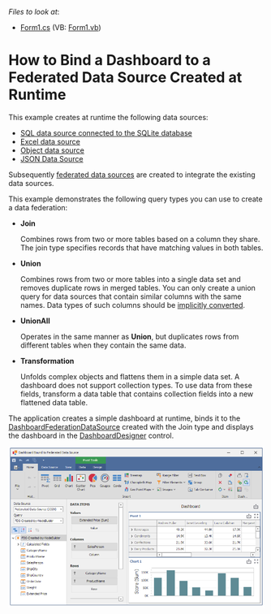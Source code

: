 <!-- default file list -->
*Files to look at*:

* [Form1.cs](./CS/DataFederationExample/Form1.cs) (VB: [Form1.vb](./VB/DataFederationExample/Form1.vb))
<!-- default file list end -->

# How to Bind a Dashboard to a Federated Data Source Created at Runtime

This example creates at runtime the following data sources:

* [SQL data source connected to the SQLite database](https://docs.devexpress.com/Dashboard/113925)
* [Excel data source](https://docs.devexpress.com/Dashboard/114766)
* [Object data source](https://docs.devexpress.com/Dashboard/16133)
* [JSON Data Source](https://docs.devexpress.com/Dashboard/401312)

Subsequently [federated data sources](https://docs.devexpress.com/Dashboard/400924) are created to integrate the existing data sources.

This example demonstrates the following query types you can use to create a data federation:

* **Join**
    
    Combines rows from two or more tables based on a column they share. The join type specifies records that have matching values in both tables.

* **Union**

    Combines rows from two or more tables into a single data set and removes duplicate rows in merged tables. You can only create a union query for data sources that contain similar columns with the same names. Data types of such columns should be [implicitly converted](https://docs.microsoft.com/en-us/dotnet/csharp/programming-guide/types/casting-and-type-conversions#implicit-conversions).
    
* **UnionAll**

    Operates in the same manner as **Union**, but duplicates rows from different tables when they contain the same data.
    
* **Transformation**

    Unfolds complex objects and flattens them in a simple data set. A dashboard does not support collection types. To use data from these fields, transform a data table that contains collection fields into a new flattened data table.

The application creates a simple dashboard at runtime, binds it to the [DashboardFederationDataSource](https://docs.devexpress.com/Dashboard/DevExpress.DashboardCommon.DashboardFederationDataSource) created with the Join type and displays the dashboard in the [DashboardDesigner](https://docs.devexpress.com/Dashboard/DevExpress.DashboardWin.DashboardDesigner) control.


![screenshot](images/screenshot.png)
